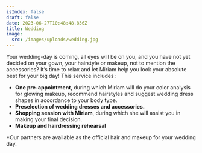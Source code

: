 ```yaml
---
isIndex: false
draft: false
date: 2023-06-27T10:48:48.836Z
title: Wedding
image:
  src: /images/uploads/wedding.jpg
---
```

Your wedding-day is coming, all eyes will be on you, and you have not yet decided on your gown, your hairstyle or makeup, not to mention the accessories? It’s time to relax and let Miriam help you look your absolute best for your big day! This service includes :

* **One pre-appointment**, during which Miriam will do your color analysis for glowing makeup, recommend hairstyles and suggest wedding dress shapes in accordance to your body type.
* **Preselection of wedding dresses and accessories.**
* **Shopping session with Miriam**, during which she will assist you in making your final decision.
* **Makeup and hairdressing rehearsal**

\*Our partners are available as the official hair and makeup for your wedding day.